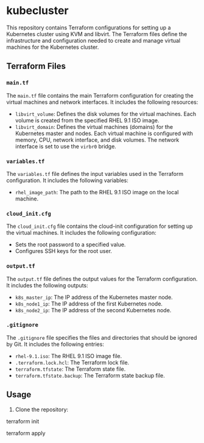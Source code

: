 # kubecluster

This repository contains Terraform configurations for setting up a Kubernetes cluster using KVM and libvirt. The Terraform files define the infrastructure and configuration needed to create and manage virtual machines for the Kubernetes cluster.

## Terraform Files

### `main.tf`

The `main.tf` file contains the main Terraform configuration for creating the virtual machines and network interfaces. It includes the following resources:

- `libvirt_volume`: Defines the disk volumes for the virtual machines. Each volume is created from the specified RHEL 9.1 ISO image.
- `libvirt_domain`: Defines the virtual machines (domains) for the Kubernetes master and nodes. Each virtual machine is configured with memory, CPU, network interface, and disk volumes. The network interface is set to use the `virbr0` bridge.

### `variables.tf`

The `variables.tf` file defines the input variables used in the Terraform configuration. It includes the following variables:

- `rhel_image_path`: The path to the RHEL 9.1 ISO image on the local machine.

### `cloud_init.cfg`

The `cloud_init.cfg` file contains the cloud-init configuration for setting up the virtual machines. It includes the following configuration:

- Sets the root password to a specified value.
- Configures SSH keys for the root user.

### `output.tf`

The `output.tf` file defines the output values for the Terraform configuration. It includes the following outputs:

- `k8s_master_ip`: The IP address of the Kubernetes master node.
- `k8s_node1_ip`: The IP address of the first Kubernetes node.
- `k8s_node2_ip`: The IP address of the second Kubernetes node.

### `.gitignore`

The `.gitignore` file specifies the files and directories that should be ignored by Git. It includes the following entries:

- `rhel-9.1.iso`: The RHEL 9.1 ISO image file.
- `.terraform.lock.hcl`: The Terraform lock file.
- `terraform.tfstate`: The Terraform state file.
- `terraform.tfstate.backup`: The Terraform state backup file.

## Usage

1. Clone the repository:

terraform init

terraform apply